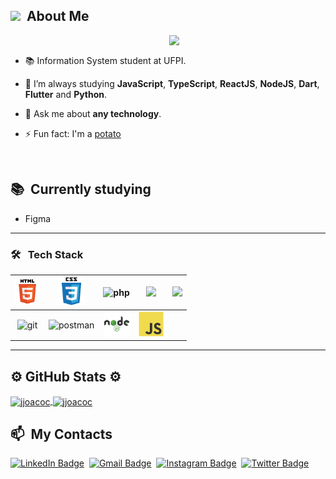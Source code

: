 


<div>

  ##  <picture><img src = "https://github.com/7oSkaaa/7oSkaaa/blob/main/Images/about_me.gif?raw=true" width = 50px></picture> &nbsp;About Me
  <picture> <img align="right" src="https://github.com/7oSkaaa/7oSkaaa/blob/main/Images/Right_Side.gif?raw=true" width = 250px></picture>
  <br>

  - 📚 Information System student at UFPI.
  <!-- - 🔭 I'm currently working on <a href="#">MyJob</a> -->

  - 🌱  I’m always studying **JavaScript**, **TypeScript**, **ReactJS**, **NodeJS**, **Dart**, **Flutter** and **Python**.

  - 💬 Ask me about **any technology**.

  - ⚡ Fun fact: I'm a <a href="https://en.wikipedia.org/wiki/Potato">potato</a>

  <br>
</div>

<div>

  ## 📚 &nbsp;Currently studying

  - Figma

</div>

<div>
<hr>

### 🛠 &nbsp; Tech Stack

|<img src="https://raw.githubusercontent.com/devicons/devicon/master/icons/html5/html5-original-wordmark.svg" alt="html5" width="40"> | <img src="https://raw.githubusercontent.com/devicons/devicon/master/icons/css3/css3-original-wordmark.svg" alt="css3" width="45" height="45"/> | <img src="https://www.vectorlogo.zone/logos/php/php-ar21.svg" alt="php" width="40"> | <img src="https://github.com/user-attachments/assets/45aad903-2220-4596-8a55-f75c7d393af2" width="40"> | <img src="https://www.vectorlogo.zone/logos/typescriptlang/typescriptlang-icon.svg" width="40"> |
|:-:|:-:|:-:|:-:|:-:|
| <img src="https://www.vectorlogo.zone/logos/git-scm/git-scm-icon.svg" alt="git" width="40"> | <img src="https://www.vectorlogo.zone/logos/getpostman/getpostman-icon.svg" alt="postman" width="40"> | <img src="https://raw.githubusercontent.com/devicons/devicon/master/icons/nodejs/nodejs-original-wordmark.svg" width="40"> | <img src="https://raw.githubusercontent.com/devicons/devicon/master/icons/javascript/javascript-original.svg" width="40"> |

<hr>
</div>

<div>

  ## ⚙️ GitHub Stats ⚙️
  
  <a href="https://github.com/jjoacoc">
    <img width=450 height=170 align="center" alt="jjoacoc" src="https://github-readme-stats.vercel.app/api?username=jjoacoc&theme=midnight-purple&show_icons=true&bg_color=0D1117&hide_border=true&count_private=true" />
  </a>
  <a href="https://github.com/jjoacoc">
    <img align="center" alt="jjoacoc" src="https://github-readme-stats.vercel.app/api/top-langs/?username=jjoacoc&theme=midnight-purple&layout=compact&bg_color=0D1117&hide_border=true&count_private=true" />
  </a>
</div>

<div>

  ## 📫 &nbsp;My Contacts

  [![LinkedIn Badge](https://img.shields.io/badge/-Joaquin_Cofre-blue?style=flat-square&logo=Linkedin&logoColor=white&link=https://www.linkedin.com/in/joaquin-cofre-16379b319/)](https://www.linkedin.com/in/joaquin-cofre-16379b319/)&nbsp;
  [![Gmail Badge](https://img.shields.io/badge/-jjoaco.cofre@gmail.com-red?style=flat-square&logo=Gmail&logoColor=white)](mailto:jjoaco.cofre@gmail.com)&nbsp;
  [![Instagram Badge](https://img.shields.io/badge/-joaco_cofre-EB2A08?style=flat-square&logo=Instagram&logoColor=white)](https://www.instagram.com/joaco_cofre/)&nbsp;
  [![Twitter Badge](https://img.shields.io/badge/-joaco_cofre-blue?style=flat-square&logo=X&logoColor=white)](https://X.com/joaco_cofre)&nbsp;

</div>
